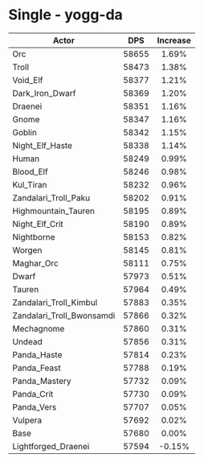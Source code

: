 # Single - yogg-da
| Actor | DPS | Increase |
|---|:---:|:---:|
|Orc|58655|1.69%|
|Troll|58473|1.38%|
|Void_Elf|58377|1.21%|
|Dark_Iron_Dwarf|58369|1.20%|
|Draenei|58351|1.16%|
|Gnome|58347|1.16%|
|Goblin|58342|1.15%|
|Night_Elf_Haste|58338|1.14%|
|Human|58249|0.99%|
|Blood_Elf|58246|0.98%|
|Kul_Tiran|58232|0.96%|
|Zandalari_Troll_Paku|58202|0.91%|
|Highmountain_Tauren|58195|0.89%|
|Night_Elf_Crit|58190|0.89%|
|Nightborne|58153|0.82%|
|Worgen|58145|0.81%|
|Maghar_Orc|58111|0.75%|
|Dwarf|57973|0.51%|
|Tauren|57964|0.49%|
|Zandalari_Troll_Kimbul|57883|0.35%|
|Zandalari_Troll_Bwonsamdi|57866|0.32%|
|Mechagnome|57860|0.31%|
|Undead|57856|0.31%|
|Panda_Haste|57814|0.23%|
|Panda_Feast|57788|0.19%|
|Panda_Mastery|57732|0.09%|
|Panda_Crit|57730|0.09%|
|Panda_Vers|57707|0.05%|
|Vulpera|57692|0.02%|
|Base|57680|0.00%|
|Lightforged_Draenei|57594|-0.15%|
